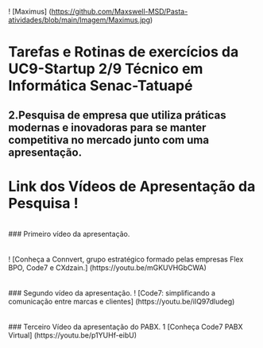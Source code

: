 ! [Maximus] (https://github.com/Maxswell-MSD/Pasta-atividades/blob/main/Imagem/Maximus.jpg)
<br>
# Tarefas e Rotinas de exercícios da __UC9-Startup 2/9__ Técnico em Informática Senac-Tatuapé

## 2.Pesquisa de empresa que utiliza práticas modernas e inovadoras para se manter competitiva no mercado junto com uma apresentação.

#  Link dos Vídeos de Apresentação da Pesquisa !
<br>
### Primeiro vídeo da apresentação.
<br>
<br>
<br>
! [Conheça a Connvert, grupo estratégico formado pelas empresas Flex BPO, Code7 e CXdzain.] (https://youtu.be/mGKUVHGbCWA)
<br>
<br>
<br>
### Segundo vídeo da apresentação.
! [Code7: simplificando a comunicação entre marcas e clientes] (https://youtu.be/iIQ97dludeg)
<br>
<br>
<br>
### Terceiro Vídeo da apresentação do PABX.
1 [Conheça Code7 PABX Virtual] (https://youtu.be/p1YUHf-eibU)






<br>
<br>
<br>
<br>
<br>
<br>
<br>

